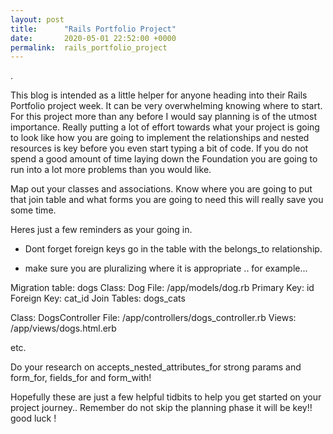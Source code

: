 ```yaml
---
layout: post
title:      "Rails Portfolio Project"
date:       2020-05-01 22:52:00 +0000
permalink:  rails_portfolio_project
---
```



.

This blog is intended as a little helper for anyone heading into their Rails Portfolio project week. It can be very overwhelming knowing where to start. For this project more than any before I would say planning is of the utmost importance. Really putting a lot of effort towards what your project is going to look like how you are going to implement the relationships and nested resources is key before you even start typing a bit of code. If you do not spend a good amount of time laying down the Foundation you are going to run into a lot more problems than you would like. 

Map out your classes and associations. Know where you are going to put that join table and what forms you are going to need this will really save you some time. 

Heres just a few reminders as your going in.

* Dont forget foreign keys go in the table with the belongs_to relationship. 

* make sure you are pluralizing where it is appropriate .. for example...

Migration table: 			dogs
Class: 			Dog
File: 			/app/models/dog.rb
Primary Key: 	id
Foreign Key: 	cat_id
Join Tables: 	dogs_cats

Class: 			DogsController
File: 			/app/controllers/dogs_controller.rb
Views: 		/app/views/dogs.html.erb

etc.

Do your research on accepts_nested_attributes_for
strong params and form_for, fields_for and form_with! 

Hopefully these are just a few helpful tidbits to help you get started on your project journey.. Remember do not skip the planning phase it will be key!! good luck !

